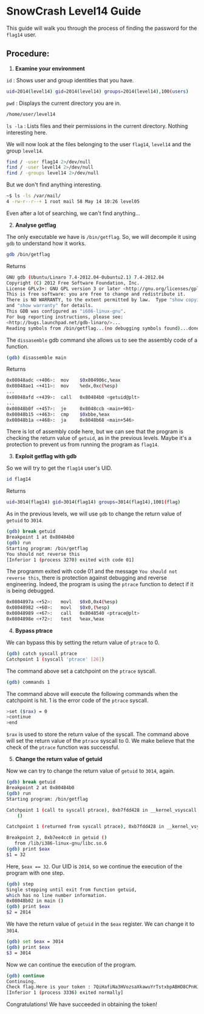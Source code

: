 # SnowCrash Level14 Guide
This guide will walk you through the process of finding the password for the `flag14` user.

## Procedure:

1. **Examine your environment**
   
`id` : Shows user and group identities that you have. 
```bash
uid=2014(level14) gid=2014(level14) groups=2014(level14),100(users)
```
`pwd` : Displays the current directory you are in.
```bash
/home/user/level14
```
`ls -la` : Lists files and their permissions in the current directory.
Nothing interesting here.

We will now look at the files belonging to the user `flag14`, `level14` and the group `level14`.
```bash
find / -user flag14 2>/dev/null
find / -user level14 2>/dev/null
find / -groups level14 2>/dev/null
```
But we don't find anything interesting.
```bash
~$ ls -ls /var/mail/
4 -rw-r--r--+ 1 root mail 58 May 14 10:26 level05
```
Even after a lot of searching, we can't find anything...

2. **Analyse getflag**

The only executable we have is `/bin/getflag`.
So, we will decompile it using `gdb` to understand how it works.
```bash
gdb /bin/getflag
```
Returns
```bash
GNU gdb (Ubuntu/Linaro 7.4-2012.04-0ubuntu2.1) 7.4-2012.04
Copyright (C) 2012 Free Software Foundation, Inc.
License GPLv3+: GNU GPL version 3 or later <http://gnu.org/licenses/gpl.html>
This is free software: you are free to change and redistribute it.
There is NO WARRANTY, to the extent permitted by law.  Type "show copying"
and "show warranty" for details.
This GDB was configured as "i686-linux-gnu".
For bug reporting instructions, please see:
<http://bugs.launchpad.net/gdb-linaro/>...
Reading symbols from /bin/getflag...(no debugging symbols found)...done.
```
The `dissasemble` gdb command she allows us to see the assembly code of a function.
```bash
(gdb) disassemble main
```
Returns
```bash
0x08048adc <+406>:	mov    $0x804906c,%eax
0x08048ae1 <+411>:	mov    %edx,0xc(%esp)
...
0x08048afd <+439>:	call   0x80484b0 <getuid@plt>
...
0x08048b0f <+457>:	je     0x8048ccb <main+901>
0x08048b15 <+463>:	cmp    $0xbbe,%eax
0x08048b1a <+468>:	ja     0x8048b68 <main+546>
```
There is lot of assembly code here, but we can see that the program is checking the return value of `getuid`, as in the previous levels.
Maybe it's a protection to prevent us from running the program as `flag14`.

3. **Exploit getflag with gdb**

So we will try to get the `flag14` user's UID.
```bash
id flag14
```
Returns
```bash
uid=3014(flag14) gid=3014(flag14) groups=3014(flag14),1001(flag)
```
As in the previous levels, we will use `gdb` to change the return value of `getuid` to `3014`.
```bash
(gdb) break getuid
Breakpoint 1 at 0x80484b0
(gdb) run
Starting program: /bin/getflag 
You should not reverse this
[Inferior 1 (process 3270) exited with code 01]
```
The programm exited with code 01 and the message `You should not reverse this`, there is protection against debugging and reverse engineering.
Indeed, the program is using the `ptrace` function to detect if it is being debugged.
```bash
0x0804897a <+52>:	movl   $0x0,0x4(%esp)
0x08048982 <+60>:	movl   $0x0,(%esp)
0x08048989 <+67>:	call   0x8048540 <ptrace@plt>
0x0804898e <+72>:	test   %eax,%eax
```

4. **Bypass ptrace**

We can bypass this by setting the return value of `ptrace` to 0.
```bash
(gdb) catch syscall ptrace
Catchpoint 1 (syscall 'ptrace' [26])
```
The command above set a catchpoint on the `ptrace` syscall.
```bash
(gdb) commands 1
```
The command above will execute the following commands when the catchpoint is hit. 1 is the error code of the `ptrace` syscall.
```bash
>set ($rax) = 0
>continue
>end
```
`$rax` is used to store the return value of the syscall.
The command above will set the return value of the `ptrace` syscall to 0. We make believe that the check of the `ptrace` function was successful.

5. **Change the return value of getuid**

Now we can try to change the return value of `getuid` to `3014`, again.
```bash
(gdb) break getuid
Breakpoint 2 at 0x80484b0
(gdb) run
Starting program: /bin/getflag 

Catchpoint 1 (call to syscall ptrace), 0xb7fdd428 in __kernel_vsyscall
    ()

Catchpoint 1 (returned from syscall ptrace), 0xb7fdd428 in __kernel_vsyscall ()

Breakpoint 2, 0xb7ee4cc0 in getuid ()
   from /lib/i386-linux-gnu/libc.so.6
(gdb) print $eax
$1 = 32
```
Here, `$eax == 32`. Our UID is `2014`, so we continue the execution of the program with one step.
```bash
(gdb) step
Single stepping until exit from function getuid,
which has no line number information.
0x08048b02 in main ()
(gdb) print $eax
$2 = 2014
```
We have the return value of `getuid` in the `$eax` register. We can change it to `3014`.
```bash
(gdb) set $eax = 3014
(gdb) print $eax
$3 = 3014
```
Now we can continue the execution of the program.
```bash
(gdb) continue
Continuing.
Check flag.Here is your token : 7QiHafiNa3HVozsaXkawuYrTstxbpABHD8CPnHJ
[Inferior 1 (process 3336) exited normally]
```

Congratulations! We have succeeded in obtaining the token!
